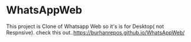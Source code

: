 # WhatsAppWeb
This project is Clone of Whatsapp Web so it's is for Desktop( not Respnsive).
check this out..https://burhanrepos.github.io/WhatsAppWeb/
